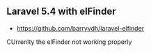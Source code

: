 ## Laravel 5.4 with elFinder


- https://github.com/barryvdh/laravel-elfinder


CUrrenlty the elFinder  not working properly